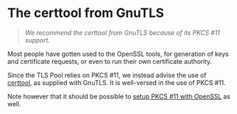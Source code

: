 The certtool from GnuTLS
========================

>   *We recommend the certtool from GnuTLS because of its PKCS \#11 support.*

Most people have gotten used to the OpenSSL tools, for generation of keys and
certificate requests, or even to run their own certificate authority.

Since the TLS Pool relies on PKCS \#11, we instead advise the use of
[certtool](http://www.gnutls.org/manual/html_node/certtool-Invocation.html), as
supplied with GnuTLS.  It is well-versed in the use of PKCS \#11.

Note however that it should be possible to [setup PKCS \#11 with
OpenSSL](https://github.com/OpenSC/engine_pkcs11) as well.
